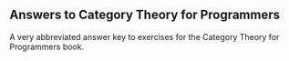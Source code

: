 ## Answers to Category Theory for Programmers

A very abbreviated answer key to exercises for the Category Theory for
Programmers book.
